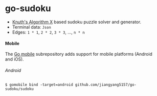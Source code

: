 # go-sudoku
- [Knuth's Algorithm X](https://en.wikipedia.org/wiki/Knuth%27s_Algorithm_X) based sudoku puzzle solver and generator.
- Terminal data: `Json`
- Edges: `1 * 1`, `2 * 2`, `3 * 3`, ..., `n * n`

#### Mobile
The [Go mobile](https://github.com/golang/go/wiki/Mobile) subrepository adds support for mobile platforms (Android and iOS).

###### Android
`$ gomobile bind -target=android github.com/jiangyang5157/go-sudoku/sudoku`
